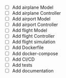 - [ ] Add airplane Model
- [ ] Add airplane Controller
- [ ] Add airport Model
- [ ] Add airport Controller
- [ ] Add flight Model
- [ ] Add flight Controller
- [ ] Add flight simulation
- [ ] Add Dockerfile
- [ ] Add docker-compose
- [ ] Add CI/CD
- [ ] Add tests
- [ ] Add documentation